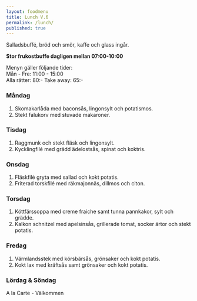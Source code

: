 ```yaml
---
layout: foodmenu
title: Lunch V.6
permalink: /lunch/
published: true
---
```

Salladsbuffé, bröd och smör, kaffe och glass ingår.

**Stor frukostbuffe dagligen mellan 07:00-10:00**

Menyn gäller följande tider:  
Mån - Fre: 11:00 - 15:00  
Alla rätter: 80:- Take away: 65:-

### Måndag

1. Skomakarlåda med  baconsås, lingonsylt och potatismos.
2. Stekt falukorv med stuvade makaroner.

### Tisdag

1. Raggmunk och stekt fläsk och lingonsylt.
2. Kycklingfilé med grädd ädelostsås, spinat och koktris.

### Onsdag

1. Fläskfilé gryta med sallad och kokt potatis.
2. Friterad torskfilé med räkmajonnäs, dillmos och citon.

### Torsdag

 1. Köttfärssoppa med creme fraiche samt tunna pannkakor, sylt och grädde.
 2. Kalkon schnitzel med apelsinsås, grillerade tomat, socker ärtor och stekt potatis.

### Fredag

1. Värmlandsstek med körsbärsås, grönsaker och kokt potatis.
2. Kokt lax med kräftsås samt grönsaker och kokt potatis.

### Lördag & Söndag
A la Carte - Välkommen
